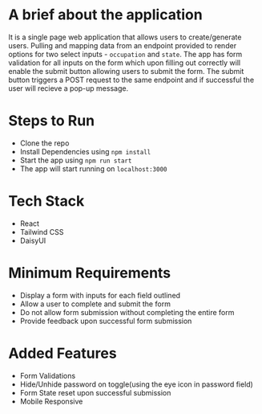 # A brief about the application

It is a single page web application that allows users to create/generate users.
Pulling and mapping data from an endpoint provided to render options for two select inputs - `occupation` and `state`. 
The app has form validation for all inputs on the form which upon filling out correctly will enable the submit button allowing users to submit the form. The submit button triggers a POST request to the same endpoint and if successful the user will recieve a pop-up  message.

# Steps to Run

- Clone the repo
- Install Dependencies using `npm install`
- Start the app using `npm run start`
- The app will start running on `localhost:3000`

# Tech Stack
- React
- Tailwind CSS
- DaisyUI

# Minimum Requirements

- Display a form with inputs for each field outlined
- Allow a user to complete and submit the form
- Do not allow form submission without completing the entire form
- Provide feedback upon successful form submission

# Added Features
- Form Validations
- Hide/Unhide password on toggle(using the eye icon in password field)
- Form State reset upon successful submission
- Mobile Responsive


